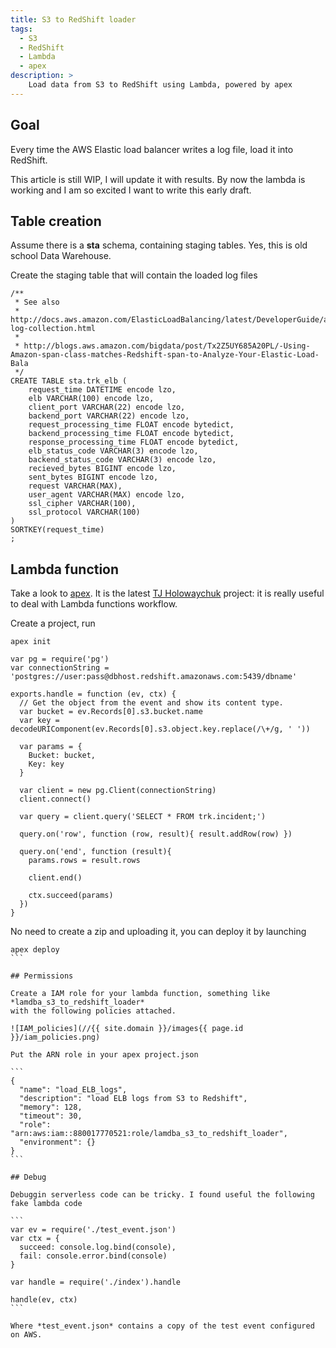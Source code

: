 ```yaml
---
title: S3 to RedShift loader
tags:
  - S3
  - RedShift
  - Lambda
  - apex
description: >
    Load data from S3 to RedShift using Lambda, powered by apex
---
```


## Goal

Every time the AWS Elastic load balancer writes a log file, load it into RedShift.

This article is still WIP, I will update it with results. By now the lambda is working and I am so excited I want to write this early draft.

## Table creation

Assume there is a **sta** schema, containing staging tables.
Yes, this is old school Data Warehouse.

Create the staging table that will contain the loaded log files

```
/**
 * See also
 * http://docs.aws.amazon.com/ElasticLoadBalancing/latest/DeveloperGuide/access-log-collection.html
 *
 * http://blogs.aws.amazon.com/bigdata/post/Tx2Z5UY685A20PL/-Using-Amazon-span-class-matches-Redshift-span-to-Analyze-Your-Elastic-Load-Bala
 */
CREATE TABLE sta.trk_elb (
	request_time DATETIME encode lzo,
	elb VARCHAR(100) encode lzo,
	client_port VARCHAR(22) encode lzo,
	backend_port VARCHAR(22) encode lzo,
	request_processing_time FLOAT encode bytedict,
	backend_processing_time FLOAT encode bytedict,
	response_processing_time FLOAT encode bytedict,
	elb_status_code VARCHAR(3) encode lzo,
	backend_status_code VARCHAR(3) encode lzo,
	recieved_bytes BIGINT encode lzo,
	sent_bytes BIGINT encode lzo,
	request VARCHAR(MAX),
	user_agent VARCHAR(MAX) encode lzo,
	ssl_cipher VARCHAR(100),
	ssl_protocol VARCHAR(100)
)
SORTKEY(request_time)
;
```

## Lambda function

Take a look to [apex](http://apex.run/). It is the latest [TJ Holowaychuk](https://github.com/tj) project: it is
really useful to deal with Lambda functions workflow.

Create a project, run

```
apex init
```

```
var pg = require('pg')
var connectionString = 'postgres://user:pass@dbhost.redshift.amazonaws.com:5439/dbname'

exports.handle = function (ev, ctx) {
  // Get the object from the event and show its content type.
  var bucket = ev.Records[0].s3.bucket.name
  var key = decodeURIComponent(ev.Records[0].s3.object.key.replace(/\+/g, ' '))

  var params = {
    Bucket: bucket,
    Key: key
  }

  var client = new pg.Client(connectionString)
  client.connect()

  var query = client.query('SELECT * FROM trk.incident;')

  query.on('row', function (row, result){ result.addRow(row) })

  query.on('end', function (result){
    params.rows = result.rows

    client.end()

    ctx.succeed(params)
  })
}
```

No need to create a zip and uploading it, you can deploy it by launching

````
apex deploy
```

## Permissions

Create a IAM role for your lambda function, something like *lamdba_s3_to_redshift_loader*
with the following policies attached.

![IAM_policies](//{{ site.domain }}/images{{ page.id }}/iam_policies.png)

Put the ARN role in your apex project.json

```
{
  "name": "load_ELB_logs",
  "description": "load ELB logs from S3 to Redshift",
  "memory": 128,
  "timeout": 30,
  "role": "arn:aws:iam::880017770521:role/lamdba_s3_to_redshift_loader",
  "environment": {}
}
```

## Debug

Debuggin serverless code can be tricky. I found useful the following fake lambda code

```
var ev = require('./test_event.json')
var ctx = {
  succeed: console.log.bind(console),
  fail: console.error.bind(console)
}

var handle = require('./index').handle

handle(ev, ctx)
```

Where *test_event.json* contains a copy of the test event configured on AWS.


